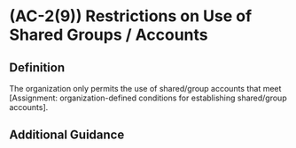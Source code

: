 
# (AC-2(9)) Restrictions on Use of Shared Groups / Accounts

## Definition

The organization only permits the use of shared/group accounts that meet [Assignment: organization-defined conditions for establishing shared/group accounts].

## Additional Guidance


